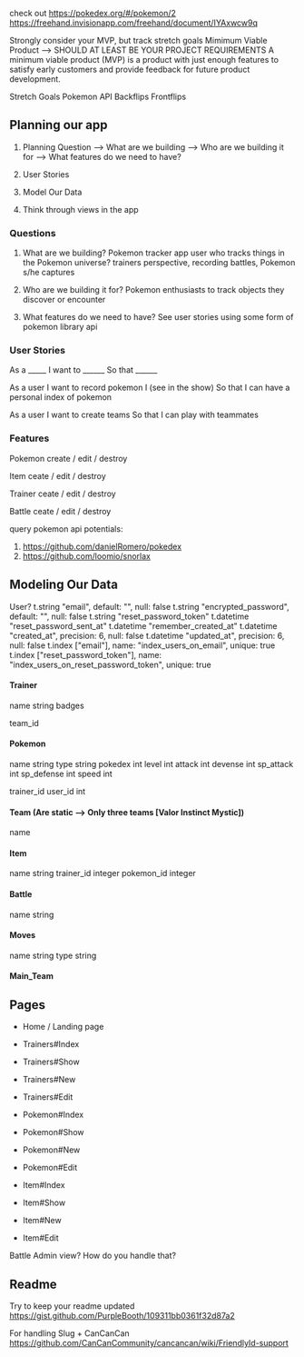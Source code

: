 check out https://pokedex.org/#/pokemon/2
https://freehand.invisionapp.com/freehand/document/IYAxwcw9q

Strongly consider your MVP, but track stretch goals
Mimimum Viable Product --> SHOULD AT LEAST BE YOUR PROJECT REQUIREMENTS
A minimum viable product (MVP) is a product with just enough features to satisfy early customers and provide feedback for future product development.

Stretch Goals
Pokemon API
Backflips
Frontflips

## Planning our app
1. Planning Question
  --> What are we building
  --> Who are we building it for
  --> What features do we need to have?

2. User Stories
3. Model Our Data
4. Think through views in the app

### Questions
1. What are we building?
  Pokemon tracker app
    user who tracks things in the Pokemon universe?
    trainers perspective, recording battles, Pokemon s/he captures

2. Who are we building it for?
  Pokemon enthusiasts to track objects they discover or encounter

3. What features do we need to have?
 See user stories 
 using some form of pokemon library api

### User Stories
As a _____
I want to ______
So that ______

As a user 
I want to record pokemon I (see in the show)
So that I can have a personal index of pokemon

As a user
I want to create teams
So that I can play with teammates

### Features
Pokemon
  create / edit / destroy

Item 
  ceate / edit / destroy

Trainer 
  ceate / edit / destroy 

Battle
  ceate / edit / destroy 


query pokemon api
potentials: 
1. https://github.com/danielRomero/pokedex
2. https://github.com/loomio/snorlax


## Modeling Our Data
User?
    t.string "email", default: "", null: false
    t.string "encrypted_password", default: "", null: false
    t.string "reset_password_token"
    t.datetime "reset_password_sent_at"
    t.datetime "remember_created_at"
    t.datetime "created_at", precision: 6, null: false
    t.datetime "updated_at", precision: 6, null: false
    t.index ["email"], name: "index_users_on_email", unique: true
    t.index ["reset_password_token"], name: "index_users_on_reset_password_token", unique: true


#### Trainer
name string
badges

team_id

#### Pokemon
name string
type string
pokedex int
level int
attack int
devense int
sp_attack int
sp_defense int
speed int

trainer_id
user_id int

#### Team (Are static --> Only three teams [Valor Instinct Mystic])
name

#### Item
name string
trainer_id integer
pokemon_id integer

#### Battle
name string

#### Moves
name string
type string

#### Main_Team

## Pages 
- Home / Landing page
- Trainers#Index
- Trainers#Show
- Trainers#New
- Trainers#Edit

- Pokemon#Index
- Pokemon#Show
- Pokemon#New
- Pokemon#Edit

- Item#Index
- Item#Show
- Item#New
- Item#Edit

Battle
Admin view? How do you handle that?


## Readme
Try to keep your readme updated 
https://gist.github.com/PurpleBooth/109311bb0361f32d87a2



For handling Slug + CanCanCan
https://github.com/CanCanCommunity/cancancan/wiki/FriendlyId-support